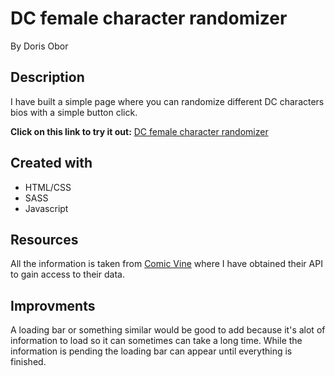 # DC female character randomizer
By Doris Obor

## Description 

I have built a simple page where you can randomize different DC characters bios with a simple button click. 

**Click on this link to try it out:** [DC female character randomizer](https://dorisobor.github.io/dc-female-characters/)

## Created with
- HTML/CSS 
- SASS
- Javascript

## Resources

All the information is taken from [Comic Vine](https://comicvine.gamespot.com/api/) where I have obtained their API to gain access to their data. 

## Improvments

A loading bar or something similar would be good to add because it's alot of information to load so it can sometimes can take a long time. While the information is pending the loading bar can appear until everything is finished. 



